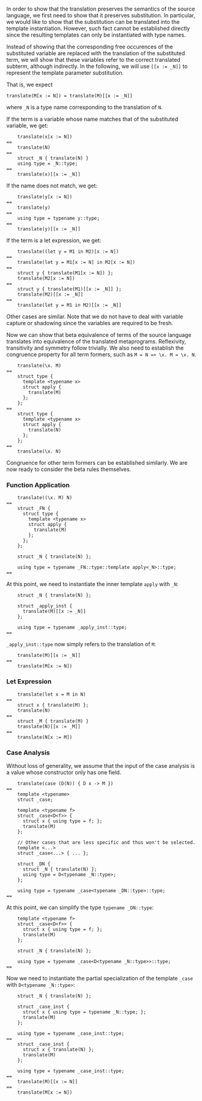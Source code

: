 In order to show that the translation preserves the semantics of the source language, we first
need to show that it preserves substitution. In particular, we would like to show that the
substitution can be translated into the template instantiation. However, such fact cannot be
established directly since the resulting templates can only be instantiated with type names.

Instead of showing that the corresponding free occurences of the substituted variable
are replaced with the translation of the substituted term, we will show that these
variables refer to the correct translated subterm, although indirectly. In the following,
we will use `[[x := _N]]` to represent the template parameter substitution.

That is, we expect

    translate(M[x := N]) = translate(M)[[x := _N]]

where `_N` is a type name corresponding to the translation of `N`.

If the term is a variable whose name matches that of the substituted variable, we get:

        translate(x[x := N])
    ==
        translate(N)
    ==
        struct _N { translate(N) }
        using type = _N::type;
    ==
        translate(x)[[x := _N]]

If the name does not match, we get:

        translate(y[x := N])
    ==
        translate(y)
    ==
        using type = typename y::type;
    ==
        translate(y)[[x := _N]]

If the term is a let expression, we get:

        translate((let y = M1 in M2)[x := N])
    ==
        translate(let y = M1[x := N] in M2[x := N])
    ==
        struct y { translate(M1[x := N]) };
        translate(M2[x := N])
    ==
        struct y { translate(M1)[[x := _N]] };
        translate(M2)[[x := _N]]
    ==
        translate(let y = M1 in M2)[[x := _N]]

Other cases are similar. Note that we do not have to deal with variable capture
or shadowing since the variables are required to be fresh.

Now we can show that beta equivalence of terms of the source language translates
into equivalence of the translated metaprograms. Reflexivity, transitivity and
symmetry follow trivially. We also need to establish the congruence property for
all term formers, such as `M = N => \x. M = \x. N`.

        translate(\x. M)
    ==
        struct type {
          template <typename x>
          struct apply {
            translate(M)
          };
        };
    ==
        struct type {
          template <typename x>
          struct apply {
            translate(N)
          };
        };
    ==
        translate(\x. N)

Congruence for other term formers can be established similarly. We are now ready
to consider the beta rules themselves.

### Function Application

        translate((\x. M) N)
    ==
        struct _FN {
          struct type {
            template <typename x>
            struct apply {
              translate(M)
            };
          };
        };

        struct _N { translate(N) };

        using type = typename _FN::type::template apply<_N>::type;
    ==

At this point, we need to instantiate the inner template `apply` with `_N`:

        struct _N { translate(N) };

        struct _apply_inst {
          translate(M)[[x := _N]]
        };

        using type = typename _apply_inst::type;
    ==

`_apply_inst::type` now simply refers to the translation of `M`:

        translate(M)[[x := _N]]
    ==
        translate(M[x := N])
      
### Let Expression
      
        translate(let x = M in N)
    ==
        struct x { translate(M) };
        translate(N)
    ==
        struct _M { translate(M) }
        translate(N)[[x := _M]]
    ==
        translate(N[x := M])

### Case Analysis

Without loss of generality, we assume that the input of the case analysis is a value whose constructor only has one field.

        translate(case (D(N)) { D x -> M })
    ==
        template <typename>
        struct _case;

        template <typename f>
        struct _case<D<f>> {
          struct x { using type = f; };
          translate(M)
        };

        // Other cases that are less specific and thus won't be selected.
        template <...>
        struct _case<...> { ... };

        struct _DN {
          struct _N { translate(N) };
          using type = D<typename _N::type>;  
        };

        using type = typename _case<typename _DN::type>::type;
    ==

At this point, we can simplify the type `typename _DN::type`:

        template <typename f>
        struct _case<D<f>> {
          struct x { using type = f; };
          translate(M)
        };

        struct _N { translate(N) };

        using type = typename _case<D<typename _N::type>>::type;
    ==

Now we need to instantiate the partial specialization of the template `_case` with `D<typename _N::type>`:

        struct _N { translate(N) };

        struct _case_inst {
          struct x { using type = typename _N::type; };
          translate(M)
        };

        using type = typename _case_inst::type;
    ==
        struct _case_inst {
          struct x { translate(N) };
          translate(M)
        };

        using type = typename _case_inst::type;
    ==
        translate(M)[[x := N]]
    ==
        translate(M[x := N])
